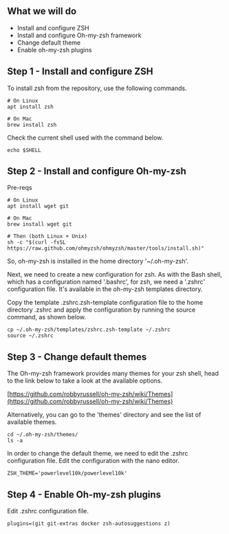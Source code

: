 ## What we will do
* Install and configure ZSH
* Install and configure Oh-my-zsh framework
* Change default theme
* Enable oh-my-zsh plugins

## Step 1 - Install and configure ZSH
To install zsh from the repository, use the following commands.

```shell
# On Linux
apt install zsh

# On Mac
brew install zsh
```

Check the current shell used with the command below.
```shell
echo $SHELL
```

## Step 2 - Install and configure Oh-my-zsh
Pre-reqs
```shell
# On Linux
apt install wget git

# On Mac
brew install wget git

# Then (both Linux + Unix)
sh -c "$(curl -fsSL https://raw.github.com/ohmyzsh/ohmyzsh/master/tools/install.sh)"
```
So, oh-my-zsh is installed in the home directory '~/.oh-my-zsh'.


Next, we need to create a new configuration for zsh. As with the Bash shell, which has a configuration named '.bashrc', for zsh, we need a '.zshrc' configuration file. It's available in the oh-my-zsh templates directory.

Copy the template .zshrc.zsh-template configuration file to the home directory .zshrc and apply the configuration by running the source command, as shown below.

```shell
cp ~/.oh-my-zsh/templates/zshrc.zsh-template ~/.zshrc
source ~/.zshrc
```

## Step 3 - Change default themes
The Oh-my-zsh framework provides many themes for your zsh shell, head to the link below to take a look at the available options.

[https://github.com/robbyrussell/oh-my-zsh/wiki/Themes](https://github.com/robbyrussell/oh-my-zsh/wiki/Themes)

Alternatively, you can go to the 'themes' directory and see the list of available themes.

```shell
cd ~/.oh-my-zsh/themes/
ls -a
```

In order to change the default theme, we need to edit the .zshrc configuration file. Edit the configuration with the nano editor.
```shell
ZSH_THEME='powerlevel10k/powerlevel10k'
```

## Step 4 - Enable Oh-my-zsh plugins

Edit .zshrc configuration file.
```shell
plugins=(git git-extras docker zsh-autosuggestions z)
```
